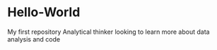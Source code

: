 # Hello-World
My first repository 
Analytical thinker looking to learn more about data analysis and code
